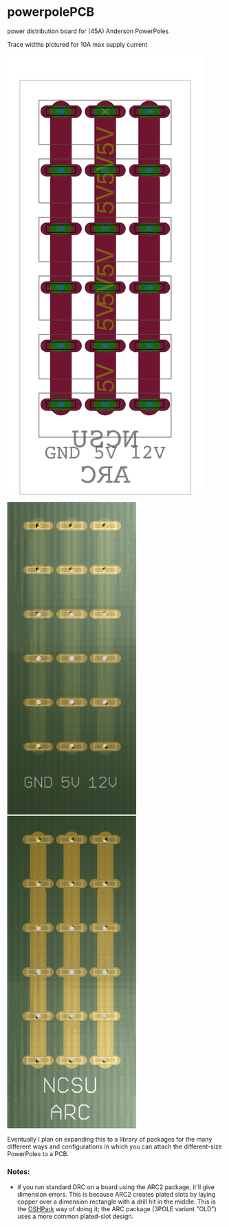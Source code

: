 # powerpolePCB
power distribution board for (45A) Anderson PowerPoles

Trace widths pictured for 10A max supply current

![board](/img/BRD/board.png)

<div style="width: 600px; margin:0 auto;">
  <img src="/img/render/front.png" alt="front render" width="300">
  <img src="/img/render/back.png" alt="front render" width="300">
</div>

Eventually I plan on expanding this to a library of packages for the many different ways and configurations in which you can attach the different-size PowerPoles to a PCB.

### Notes:
- if you run standard DRC on a board using the ARC2 package, it'll give dimension errors. This is because ARC2 creates plated slots by laying copper over a dimension rectangle with a drill hit in the middle. This is the [OSHPark](https://oshpark.com/) way of doing it; the ARC package (3POLE variant "OLD") uses a more common plated-slot design. 
